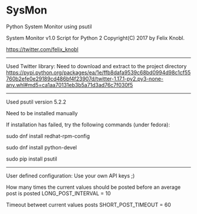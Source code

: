 # SysMon
Python System Monitor using psutil

System Monitor v1.0 Script for Python 2
Copyright(C) 2017 by Felix Knobl.

https://twitter.com/felix_knobl

----------------------------------------------------------------------------------------

Used Twitter library:
Need to download and extract to the project directory
https://pypi.python.org/packages/ea/1e/ffb8dafa9539c68bd0994d98c1cf55760b2efe0e29189cd486bf4f23907d/twitter-1.17.1-py2.py3-none-any.whl#md5=ca1aa70131eb3b5a71d3ad76c7f030f5

----------------------------------------------------------------------------------------

Used psutil version 5.2.2

Need to be installed manually

If installation has failed, try the following commands (under fedora):

sudo dnf install redhat-rpm-config

sudo dnf install python-devel

sudo pip install psutil

----------------------------------------------------------------------------------------

User defined configuration:
Use your own API keys ;)

How many times the current values should be posted before an average post is posted
LONG_POST_INTERVAL = 10

Timeout betweet current values posts
SHORT_POST_TIMEOUT = 60
